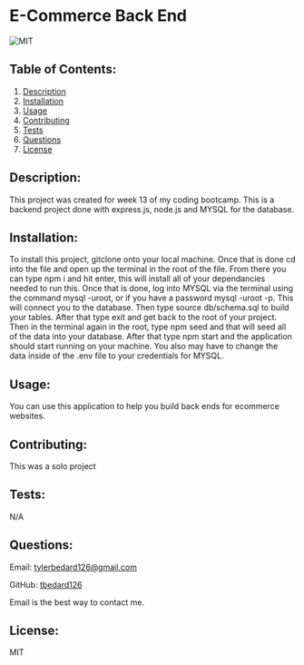 # E-Commerce Back End
  ![MIT](https://img.shields.io/badge/license-MIT-blue)

            
## Table of Contents:
1. [Description](#description)
2. [Installation](#installation)
3. [Usage](#usage)
4. [Contributing](#contributing)
5. [Tests](#tests)
6. [Questions](#questions)
7. [License](#license)

## Description:
This project was created for week 13 of my coding bootcamp. This is a backend project done with express.js, node.js and MYSQL for the database.          


## Installation:
To install this project, gitclone onto your local machine. Once that is done cd into the file and open up the terminal in the root of the file. From there you can type npm i and hit enter, this will install all of your dependancies needed to run this. Once that is done, log into MYSQL via the terminal using the command mysql -uroot, or if you have a password mysql -uroot -p. This will connect you to the database. Then type source db/schema.sql to build your tables. After that type exit and get back to the root of your project. Then in the terminal again in the root, type npm seed and that will seed all of the data into your database. After that type npm start and the application should start running on your machine. You also may have to change the data inside of the .env file to your credentials for MYSQL.
            
## Usage:
You can use this application to help you build back ends for ecommerce websites.
            
## Contributing:
This was a solo project
            
## Tests:
N/A
    
## Questions:
Email: tylerbedard126@gmail.com


GitHub: 
[tbedard126](https://github.com/tbedard126)


Email is the best way to contact me.
## License:

  MIT
  
  
  